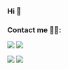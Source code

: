 ### Hi 👋

### Contact me 🙋‍♂:

[![](https://cdn.jsdelivr.net/gh/yiktt/cdn/picture/yikttgithub/tg.svg)](https://t.me/renminqz)
[![](https://cdn.jsdelivr.net/gh/yiktt/cdn/picture/yikttgithub/gmail.svg)](mailto:yiktt@proton.me)

[![](https://cdn.staticaly.com/gh/yiktt/github-stats-transparent/output/generated/overview.svg)](https://github.com/yiktt)
[![](https://cdn.staticaly.com/gh/yiktt/github-stats-transparent/output/generated/languages.svg)](https://github.com/yiktt)


